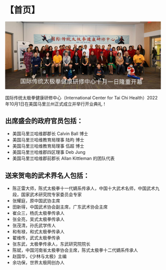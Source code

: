 # 【首页】

![中心开幕](grand_opening.jpg)

国际传统太极拳健康研修中心（International Center for Tai Chi Health）2022年10月1日在美国马里兰州正式成立并举行开业典礼！

## 出席盛会的政府官员包括：

- 美国马里兰哈维郡郡长 Calvin Ball 博士
- 美国马里兰哈维教育局理事 陆昀 博士
- 美国马里兰哈维教育局理事 伍超 博士
- 美国马里兰哈维郡四区理事 Deb Jung
- 美国马里兰哈维郡前郡长 Allan Kittleman 的团队代表

## 送来贺电的武术界名人包括：

- 陈正雷大师，陈式太极拳十一代嫡系传承人，中国十大武术名师，中国武术九段，国家武术研究院专家委员会专家
- 张耀庭，原中国武协主席
- 田新得，中国武术协会副主席，广东武术协会主席
- 崔众三，杨氏太极拳传承人
- 张全亮，吴式太极拳传承人
- 张茂清，孙氏武学传人
- 和有禄，和式太极拳传承人
- 翟维传，武式太极拳传承
- 张东武，太极拳传承人，东武研究院院长
- 陈斌，中国河南省太极拳协会主席，陈式太极拳十二代嫡系传承人
- 赵国华，《少林与太极》主编
- 余功保，世界太极网创办人
